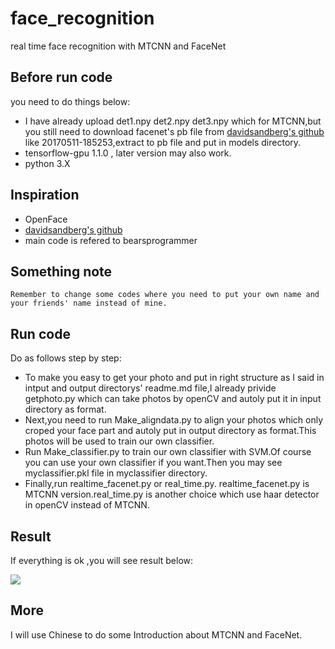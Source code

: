 # face_recognition
real time face recognition with MTCNN and FaceNet

## Before run code

you need to do things below:

*  I have already upload det1.npy det2.npy det3.npy which for MTCNN,but you still need to download facenet's pb file from [davidsandberg's
github](https://github.com/davidsandberg/facenet) like 20170511-185253,extract to pb file and put in models directory.
* tensorflow-gpu 1.1.0 , later version may also work.
* python 3.X


## Inspiration

* OpenFace
* [davidsandberg's github](https://github.com/davidsandberg/facenet)
* main code is refered to bearsprogrammer

## Something note

`Remember to change some codes where you need to put your own name and your friends' name instead of mine.`

## Run code

Do as follows step by step:

* To make you easy to get your photo and put in right structure as I said in intput and output directorys' readme.md file,I 
already privide getphoto.py which can take photos by openCV and autoly put it in input directory as format.
* Next,you need to run Make_aligndata.py to align your photos which only croped your face part and autoly put in output directory as format.This photos will be used to train our own classifier.
* Run Make_classifier.py to train our own classifier with SVM.Of course you can use your own classifier if you want.Then you may 
see myclassifier.pkl file in myclassifier directory.
* Finally,run realtime_facenet.py or real_time.py. 
realtime_facenet.py is MTCNN version.real_time.py is another choice which use haar detector in openCV instead of MTCNN.

## Result

If everything is ok ,you will see result below:

![](https://github.com/cryer/face_recognition/raw/master/image/1.png)

## More

I will use Chinese to do some Introduction about MTCNN and FaceNet.

